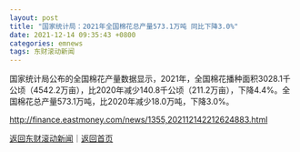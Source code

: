 ```yaml
---
layout: post
title: "国家统计局：2021年全国棉花总产量573.1万吨 同比下降3.0%"
date: 2021-12-14 09:35:43 +0800
categories: emnews
tags: 东财滚动新闻
---
```


国家统计局公布的全国棉花产量数据显示，2021年，全国棉花播种面积3028.1千公顷（4542.2万亩），比2020年减少140.8千公顷（211.2万亩），下降4.4%。全国棉花总产量573.1万吨，比2020年减少18.0万吨，下降3.0%。

<http://finance.eastmoney.com/news/1355,202112142212624883.html>

[返回东财滚动新闻](//finews.withounder.com/emnews/)｜[返回首页](//finews.withounder.com/)